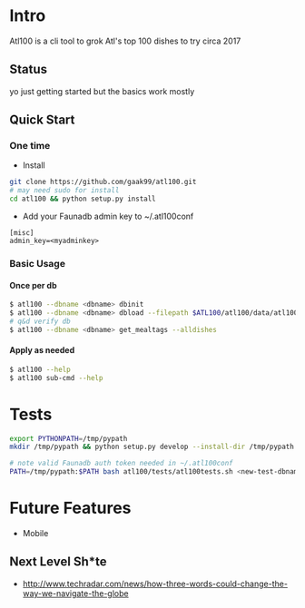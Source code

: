 
# Intro
Atl100 is a cli tool to grok Atl's top 100 dishes to try circa 2017 
 
## Status
yo just getting started but the basics work mostly

## Quick Start
### One time
* Install
```bash
git clone https://github.com/gaak99/atl100.git
# may need sudo for install
cd atl100 && python setup.py install
```

* Add your Faunadb admin key to ~/.atl100conf
```
[misc]
admin_key=<myadminkey>
```

### Basic Usage
#### Once per db
```bash
$ atl100 --dbname <dbname> dbinit
$ atl100 --dbname <dbname> dbload --filepath $ATL100/atl100/data/atl100-data.json
# q&d verify db
$ atl100 --dbname <dbname> get_mealtags --alldishes
```

#### Apply as needed
```bash
$ atl100 --help
$ atl100 sub-cmd --help
```

# Tests

```bash
export PYTHONPATH=/tmp/pypath
mkdir /tmp/pypath && python setup.py develop --install-dir /tmp/pypath

# note valid Faunadb auth token needed in ~/.atl100conf
PATH=/tmp/pypath:$PATH bash atl100/tests/atl100tests.sh <new-test-dbname> atl100/tests/test-1cat1dish.json
```

# Future Features
* Mobile

## Next Level Sh*te
* http://www.techradar.com/news/how-three-words-could-change-the-way-we-navigate-the-globe
